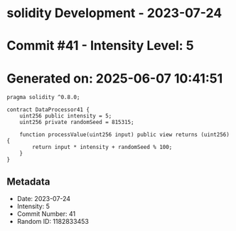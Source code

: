 ﻿# solidity Development - 2023-07-24
# Commit #41 - Intensity Level: 5
# Generated on: 2025-06-07 10:41:51
```solidity
pragma solidity ^0.8.0;

contract DataProcessor41 {
    uint256 public intensity = 5;
    uint256 private randomSeed = 815315;

    function processValue(uint256 input) public view returns (uint256) {
        return input * intensity + randomSeed % 100;
    }
}
```
## Metadata
- Date: 2023-07-24
- Intensity: 5
- Commit Number: 41
- Random ID: 1182833453
